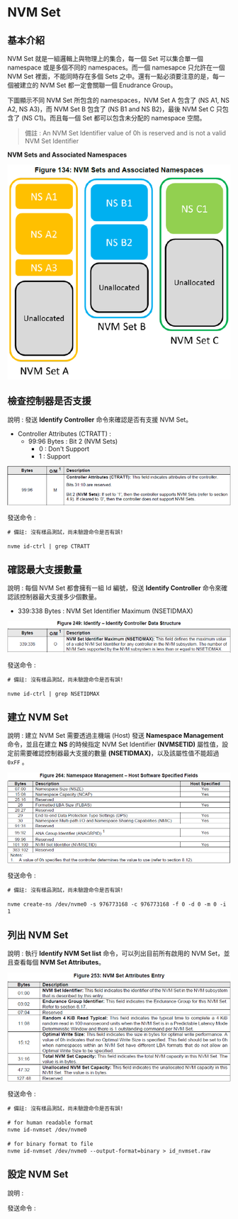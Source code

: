 # NVM Set

## 基本介紹

NVM Set 就是一組邏輯上與物理上的集合，每一個 Set 可以集合單一個 namespace 或是多個不同的 namespaces。而一個 namesapce 只允許在一個 NVM Set 裡面，不能同時存在多個 Sets 之中。還有一點必須要注意的是，每一個被建立的 NVM Set 都一定會關聯一個 Enudrance Group。

下圖顯示不同 NVM Set 所包含的 namespaces，NVM Set A 包含了 (NS A1, NS A2, NS A3)，而 NVM Set B 包含了 (NS B1 and NS B2)，最後 NVM Set C 只包含了 (NS C1)。而且每一個 Set 都可以包含未分配的 namespace 空間。

> 備註 : An NVM Set Identifier value of 0h is reserved and is not a valid NVM Set Identifier

**NVM Sets and Associated Namespaces**

![NVM Sets](https://github.com/miniedwins/learning/blob/main/nvme/pic/NVM_Sets_and_Associated_Namespaces.png)



## 檢查控制器是否支援

說明 : 發送 **Identify Controller** 命令來確認是否有支援 NVM Set。

- Controller Attributes (CTRATT) :
  - 99:96 Bytes : Bit 2 (NVM Sets)
    - 0 : Don't Support
    - 1 : Support

![](https://github.com/miniedwins/learning/blob/main/nvme/pic/identify_controller/Identify_Controller_CTRATT_Bit2_NVM_Sets.png)

發送命令 : 

~~~shell
# 備註: 沒有樣品測試，尚未驗證命令是否有誤!

nvme id-ctrl | grep CTRATT
~~~



## 確認最大支援數量

說明 : 每個 NVM Set 都會擁有一組 Id 編號，發送 **Identify Controller** 命令來確認該控制器最大支援多少個數量。

* 339:338 Bytes : NVM Set Identifier Maximum (NSETIDMAX)

![](https://github.com/miniedwins/learning/blob/main/nvme/pic/identify_controller/Identify_Controller_NSETIDMAX.png)

發送命令 :

~~~shell
# 備註: 沒有樣品測試，尚未驗證命令是否有誤!

nvme id-ctrl | grep NSETIDMAX
~~~



## 建立 NVM Set

說明 : 建立 NVM Set 需要透過主機端 (Host) 發送 **Namespace Management** 命令，並且在建立 **NS** 的時候指定 NVM Set Identifier **(NVMSETID)** 屬性值，設定前需要確認控制器最大支援的數量 **(NSETIDMAX)**，以及該屬性值不能超過 `0xFF` 。

![](https://github.com/miniedwins/learning/blob/main/nvme/pic/admin_command_set/namespace_management_host_software_fields.png)

發送命令 : 

~~~shell
# 備註: 沒有樣品測試，尚未驗證命令是否有誤!

nvme create-ns /dev/nvme0 -s 976773168 -c 976773168 -f 0 -d 0 -m 0 -i 1
~~~



## 列出 NVM Set 

說明 : 執行 **Identify NVM Set list** 命令，可以列出目前所有啟用的 NVM Set，並且查看每個 **NVM Set Attributes**。

![](https://github.com/miniedwins/learning/blob/main/nvme/pic/identify_nvm/Identify_NVM_Set_Attributes%20Entry_.png)

發送命令 :

~~~shell
# 備註: 沒有樣品測試，尚未驗證命令是否有誤!

# for human readable format
nvme id-nvmset /dev/nvme0

# for binary format to file
nvme id-nvmset /dev/nvme0 --output-format=binary > id_nvmset.raw
~~~



## 設定 NVM Set

說明 : 



發送命令 :

~~~shell
~~~









